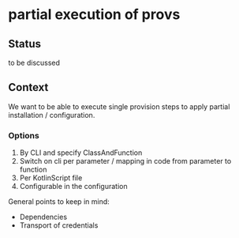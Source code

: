 # partial execution of provs

## Status

to be discussed

## Context

We want to be able to execute single provision steps to apply partial installation / configuration.

### Options
1. By CLI and specify ClassAndFunction
2. Switch on cli per parameter / mapping in code from parameter to function
3. Per KotlinScript file
4. Configurable in the configuration

General points to keep in mind:
- Dependencies
- Transport of credentials

